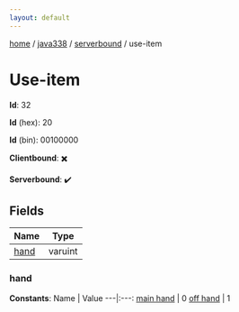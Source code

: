 ```yaml
---
layout: default
---
```


[home](/)  /  [java338](/protocol/java338)  /  [serverbound](/protocol/java338/serverbound)  /  use-item

# Use-item

**Id**: 32

**Id** (hex): 20

**Id** (bin): 00100000

**Clientbound**: ✖️

**Serverbound**: ✔️

## Fields

Name | Type
---|---
[hand](#hand) | varuint

### hand

**Constants**:
Name | Value
---|:---:
[main hand](hand_main-hand) | 0
[off hand](hand_off-hand) | 1

